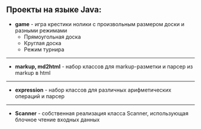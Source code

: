 ## Проекты на языке Java:

- **game** - игра крестики нолики с произвольным размером доски и разными режимами
  - Прямоугольная доска
  - Круглая доска
  - Режим турнира
___
- **markup, md2html** - набор классов для markup-разметки и парсер из markup в html
___
- **expression** - набор классов для различных арифметических операций и парсер
___
- **Scanner** -  собственная реализация класса Scanner, использующая блочное чтение входных данных
